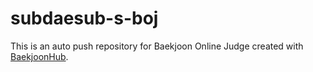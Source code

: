 # subdaesub-s-boj
This is an auto push repository for Baekjoon Online Judge created with [BaekjoonHub](https://github.com/BaekjoonHub/BaekjoonHub).
